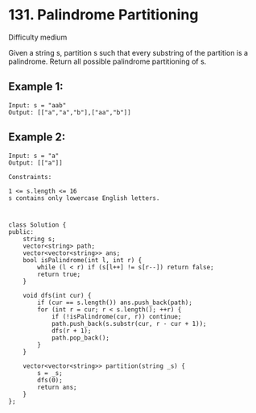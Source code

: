 # 131. Palindrome Partitioning
Difficulty medium

Given a string s, partition s such that every substring of the partition is a palindrome. Return all possible palindrome partitioning of s.

 
## Example 1:
```
Input: s = "aab"
Output: [["a","a","b"],["aa","b"]]
```


## Example 2:
```
Input: s = "a"
Output: [["a"]]
```


```
Constraints:

1 <= s.length <= 16
s contains only lowercase English letters.
```


#
```
class Solution {
public:
    string s;
    vector<string> path;
    vector<vector<string>> ans;
    bool isPalindrome(int l, int r) {
        while (l < r) if (s[l++] != s[r--]) return false;
        return true;
    }

    void dfs(int cur) {
        if (cur == s.length()) ans.push_back(path);
        for (int r = cur; r < s.length(); ++r) {
            if (!isPalindrome(cur, r)) continue;
            path.push_back(s.substr(cur, r - cur + 1));
            dfs(r + 1);
            path.pop_back();
        }
    }

    vector<vector<string>> partition(string _s) {
        s = _s;
        dfs(0);
        return ans;
    }
};
```
